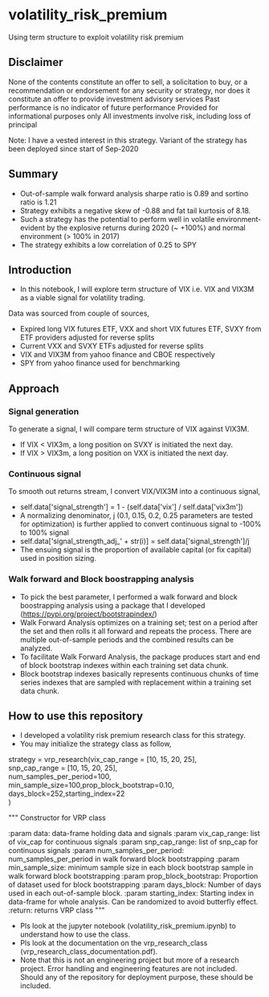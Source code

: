 # volatility_risk_premium
Using term structure to exploit volatility risk premium

## Disclaimer
None of the contents constitute an offer to sell, a solicitation to buy, or a recommendation or endorsement for any security or strategy, nor does it constitute an offer to provide investment advisory services Past performance is no indicator of future performance Provided for informational purposes only All investments involve risk, including loss of principal

Note: I have a vested interest in this strategy. Variant of the strategy has been deployed since start of Sep-2020

## Summary

- Out-of-sample walk forward analysis sharpe ratio is 0.89 and sortino ratio is 1.21
- Strategy exhibits a negative skew of -0.88 and fat tail kurtosis of 8.18.
- Such a strategy has the potential to perform well in volatile environment-evident by the explosive returns during 2020 (~ +100%) and normal environment (> 100% in 2017)
- The strategy exhibits a low correlation of 0.25 to SPY

## Introduction

- In this notebook, I will explore term structure of VIX i.e. VIX and VIX3M as a viable signal for volatility trading.

Data was sourced from couple of sources,

- Expired long VIX futures ETF, VXX and short VIX futures ETF, SVXY from ETF providers adjusted for reverse splits
- Current VXX and SVXY ETFs adjusted for reverse splits
- VIX and VIX3M from yahoo finance and CBOE respectively
- SPY from yahoo finance used for benchmarking

## Approach

### Signal generation

To generate a signal, I will compare term structure of VIX against VIX3M.

- If VIX < VIX3m, a long position on SVXY is initiated the next day.
- If VIX > VIX3m, a long position on VXX is initiated the next day.


### Continuous signal

To smooth out returns stream, I convert VIX/VIX3M into a continuous signal,

- self.data['signal_strength'] = 1 - (self.data['vix'] / self.data['vix3m'])
- A normalizing denominator, j (0.1, 0.15, 0.2, 0.25 parameters are tested for optimization) is further applied to convert continuous signal to -100% to 100% signal
- self.data['signal_strength_adj_' + str(i)] = self.data['signal_strength']/j
- The ensuing signal is the proportion of available capital (or fix capital) used in position sizing.

### Walk forward and Block boostrapping analysis

- To pick the best parameter, I performed a walk forward and block boostrapping analysis using a package that I developed (https://pypi.org/project/bootstrapindex/)
- Walk Forward Analysis optimizes on a training set; test on a period after the set and then rolls it all forward and repeats the process. There are multiple out-of-sample periods and the combined results can be analyzed.
- To facilitate Walk Forward Analysis, the package produces start and end of block bootstrap indexes within each training set data chunk.
- Block bootstrap indexes basically represents continuous chunks of time series indexes that are sampled with replacement within a training set data chunk.

## How to use this repository

- I developed a volatility risk premium research class for this strategy.
- You may initialize the strategy class as follow,

strategy = vrp_research(vix_cap_range = [10, 15, 20, 25],\
                        snp_cap_range = [10, 15, 20, 25],\
                        num_samples_per_period=100,\
                        min_sample_size=100,prop_block_bootstrap=0.10,\
                        days_block=252,starting_index=22  
                        ) 
                        
"""
Constructor for VRP class

:param data: data-frame holding data and signals
:param vix_cap_range: list of vix_cap for continuous signals
:param snp_cap_range: list of snp_cap for continuous signals
:param num_samples_per_period: num_samples_per_period in walk forward block bootstrapping
:param min_sample_size: minimum sample size in each block bootstrap sample in walk forward block bootstrapping
:param prop_block_bootstrap: Proportion of dataset used for block bootstrapping
:param days_block: Number of days used in each out-of-sample block. 
:param starting_index: Starting index in data-frame for whole analysis. Can be randomized to avoid butterfly effect.
:return: returns VRP class
"""           

- Pls look at the jupyter notebook (volatility_risk_premium.ipynb) to understand how to use the class.
- Pls look at the documentation on the vrp_research_class (vrp_research_class_documentation.pdf).
- Note that this is not an engineering project but more of a research project. Error handling and engineering features are not included. Should any of the repository for deployment purpose, these should be included.
           